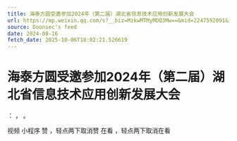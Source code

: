 ```yaml
---
title: 海泰方圆受邀参加2024年（第二届）湖北省信息技术应用创新发展大会
url: https://mp.weixin.qq.com/s?__biz=MzkwMTMyMDQ3Mw==&mid=2247592091&idx=2&sn=458c58b77961a4a6ceb9b64287b14b54
source: Doonsec's feed
date: 2024-08-16
fetch_date: 2025-10-06T18:02:21.526619
---
```


# 海泰方圆受邀参加2024年（第二届）湖北省信息技术应用创新发展大会

：
，
。

视频
小程序
赞
，轻点两下取消赞
在看
，轻点两下取消在看